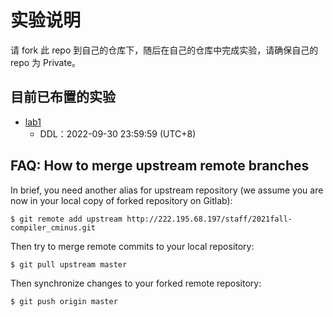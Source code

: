 # 实验说明

请 fork 此 repo 到自己的仓库下，随后在自己的仓库中完成实验，请确保自己的 repo 为 Private。

## 目前已布置的实验

* [lab1](./Documentations/1-parser/)
  + DDL：2022-09-30 23:59:59 (UTC+8)

## FAQ: How to merge upstream remote branches

In brief, you need another alias for upstream repository (we assume you are now in your local copy of forked repository on Gitlab):

```shell
$ git remote add upstream http://222.195.68.197/staff/2021fall-compiler_cminus.git
```

Then try to merge remote commits to your local repository:

```shell
$ git pull upstream master
```

Then synchronize changes to your forked remote repository:

```shell
$ git push origin master
```
